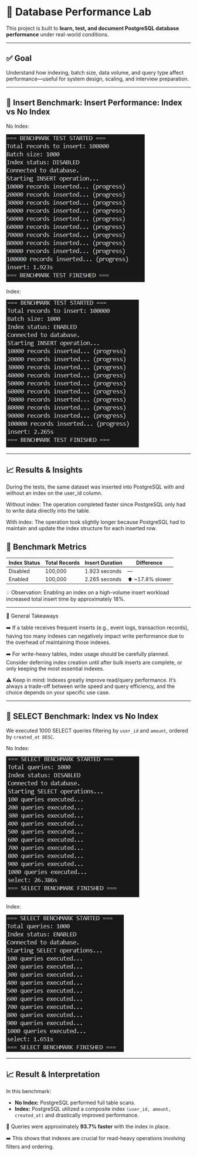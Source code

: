 # 🧪 Database Performance Lab

This project is built to **learn, test, and document PostgreSQL database performance** under real-world conditions.

---

## ✅ Goal

Understand how indexing, batch size, data volume, and query type affect performance—useful for system design, scaling, and interview preparation.

---

## 🔎 Insert Benchmark: Insert Performance: Index vs No Index

No Index:

![benchmark](./benchmark_screenshots/insert_wo_index.PNG)

Index:

![benchmark](./benchmark_screenshots/insert_w_index.PNG)

---

## 📈 Results & Insights
During the tests, the same dataset was inserted into PostgreSQL with and without an index on the user_id column.

Without index: The operation completed faster since PostgreSQL only had to write data directly into the table.

With index: The operation took slightly longer because PostgreSQL had to maintain and update the index structure for each inserted row.

## 🧪 Benchmark Metrics
| Index Status | Total Records | Insert Duration | Difference        |
| ------------ | ------------- | --------------- | ----------------- |
| Disabled     | 100,000       | 1.923 seconds   | —                 |
| Enabled      | 100,000       | 2.265 seconds   | ⬆️ \~17.8% slower |

💡 Observation: Enabling an index on a high-volume insert workload increased total insert time by approximately 18%.

---

🧠 General Takeaways

➡️ If a table receives frequent inserts (e.g., event logs, transaction records), having too many indexes can negatively impact write performance due to the overhead of maintaining those indexes.

➡️ For write-heavy tables, index usage should be carefully planned. Consider deferring index creation until after bulk inserts are complete, or only keeping the most essential indexes.

⚠️ Keep in mind: Indexes greatly improve read/query performance. It’s always a trade-off between write speed and query efficiency, and the choice depends on your specific use case.

---

## 🔎 SELECT Benchmark: Index vs No Index

We executed 1000 SELECT queries filtering by `user_id` and `amount`, ordered by `created_at DESC`.

No Index:

![benchmark](./benchmark_screenshots/select_wo_index.PNG)

Index:

![benchmark](./benchmark_screenshots/select_w_index.PNG)

---

## 📈 Result & Interpretation

In this benchmark:

- **No Index:** PostgreSQL performed full table scans.  
- **Index:** PostgreSQL utilized a composite index `(user_id, amount, created_at)` and drastically improved performance.

🧠 Queries were approximately **93.7% faster** with the index in place.

➡️ This shows that indexes are crucial for read-heavy operations involving filters and ordering.
